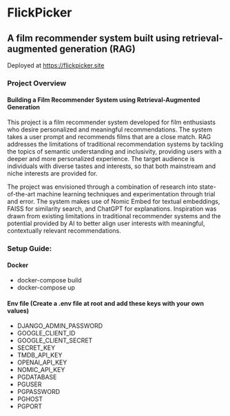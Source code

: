 # FlickPicker
## A film recommender system built using retrieval-augmented generation (RAG)
Deployed at https://flickpicker.site

### Project Overview

#### Building a Film Recommender System using Retrieval-Augmented Generation

This project is a film recommender system developed for film enthusiasts who desire personalized and meaningful recommendations. The system takes a user prompt and recommends films that are a close match. RAG addresses the limitations of traditional recommendation systems by tackling the topics of semantic understanding and inclusivity, providing users with a deeper and more personalized experience. The target audience is individuals with diverse tastes and interests, so that both mainstream and niche interests are provided for.

The project was envisioned through a combination of research into state-of-the-art machine learning techniques and experimentation through trial and error. The system makes use of Nomic Embed for textual embeddings, FAISS for similarity search, and ChatGPT for explanations. Inspiration was drawn from existing limitations in traditional recommender systems and the potential provided by AI to better align user interests with meaningful, contextually relevant recommendations.

### Setup Guide:

#### Docker
* docker-compose build
* docker-compose up

#### Env file (Create a .env file at root and add these keys with your own values)
* DJANGO_ADMIN_PASSWORD
* GOOGLE_CLIENT_ID
* GOOGLE_CLIENT_SECRET
* SECRET_KEY
* TMDB_API_KEY
* OPENAI_API_KEY
* NOMIC_API_KEY
* PGDATABASE
* PGUSER
* PGPASSWORD
* PGHOST
* PGPORT
